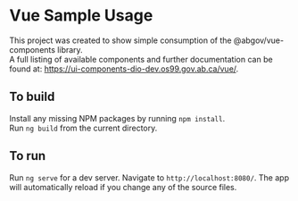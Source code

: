 # Vue Sample Usage

This project was created to show simple consumption of the @abgov/vue-components library.  
A full listing of available components and further documentation can be found at: https://ui-components-dio-dev.os99.gov.ab.ca/vue/.

## To build

Install any missing NPM packages by running `npm install`.  
Run `ng build` from the current directory.

## To run

Run `ng serve` for a dev server. Navigate to `http://localhost:8080/`. The app will automatically reload if you change any of the source files.

